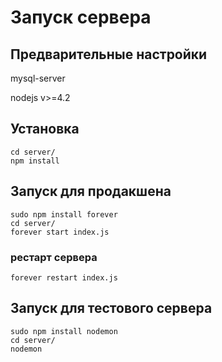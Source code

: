 # Запуск сервера

## Предварительные настройки

mysql-server

nodejs v>=4.2

## Установка
```
cd server/
npm install
```

## Запуск для продакшена

```
sudo npm install forever
cd server/
forever start index.js
```

### рестарт сервера

```
forever restart index.js
```


## Запуск для тестового сервера

```
sudo npm install nodemon
cd server/
nodemon
```



